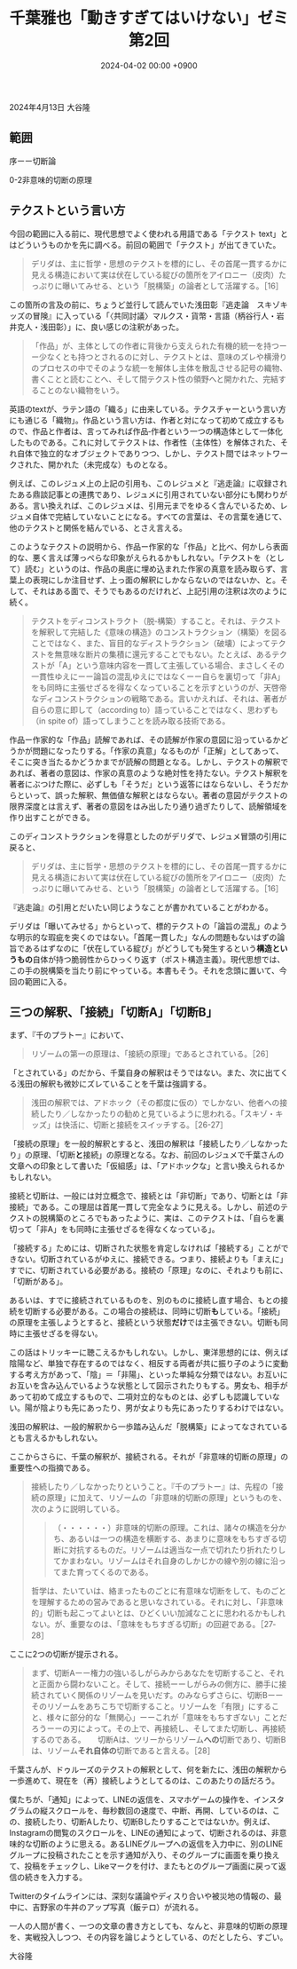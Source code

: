 ﻿---
layout: post
title: "千葉雅也「動きすぎてはいけない」ゼミ 第2回"
date: 2024-04-02 00:00 +0900
categories: ugoki-sugiteha-ikenai
---
2024年4月13日 大谷隆

## 範囲
序ーー切断論

0-2非意味的切断の原理

## テクストという言い方
今回の範囲に入る前に、現代思想でよく使われる用語である「テクスト text」とはどういうものかを先に調べる。前回の範囲で「テクスト」が出てきていた。

> デリダは、主に哲学・思想のテクストを標的にし、その首尾一貫するかに見える構造において実は伏在している綻びの箇所をアイロニー（皮肉）たっぷりに曝いてみせる、という「脱構築」の論者として活躍する。［16］

この箇所の言及の前に、ちょうど並行して読んでいた浅田彰『逃走論　スキゾキッズの冒険』に入っている「〈共同討議〉マルクス・貨幣・言語（柄谷行人・岩井克人・浅田彰）」に、良い感じの注釈があった。

> 「作品」が、主体としての作者に背後から支えられた有機的統一を持つーー少なくとも持つとされるのに対し、テクストとは、意味のズレや横滑りのプロセスの中でそのような統一を解体し主体を散乱させる記号の織物、書くことと読むことへ、そして間テクスト性の領野へと開かれた、完結することのない織物をいう。

英語のtextが、ラテン語の「織る」に由来している。テクスチャーという言い方にも通じる「織物」。作品という言い方は、作者と対になって初めて成立するもので、作品と作者は、言ってみれば作品‐作者という一つの構造体として一体化したものである。これに対してテクストは、作者性（主体性）を解体された、それ自体で独立的なオブジェクトでありつつ、しかし、テクスト間ではネットワークされた、開かれた（未完成な）ものとなる。

例えば、このレジュメ上の上記の引用も、このレジュメと『逃走論』に収録されたある鼎談記事との連携であり、レジュメに引用されていない部分にも関わりがある。言い換えれば、このレジュメは、引用元までをゆるく含んでいるため、レジュメ自体で完結していないことになる。すべての言葉は、その言葉を通じて、他のテクストと関係を結んでいる、とさえ言える。

このようなテクストの説明から、作品ー作家的な「作品」と比べ、何かしら表面的な、悪く言えば薄っぺらな印象がえられるかもしれない。「テクストを（として）読む」というのは、作品の奥底に埋め込まれた作家の真意を読み取らず、言葉上の表現にしか注目せず、上っ面の解釈にしかならないのではないか、と。そして、それはある面で、そうでもあるのだけれど、上記引用の注釈は次のように続く。

> テクストをディコンストラクト（脱‐構築）すること。それは、テクストを解釈して完結した《意味の構造》のコンストラクション（構築）を図ることではなく、また、盲目的なディストラクション（破壊）によってテクストを無意味な断片の集積に還元することでもない。たとえば、あるテクストが「A」という意味内容を一貫して主張している場合、まさしくその一貫性ゆえにーー論旨の混乱ゆえにではなくーー自らを裏切って「非A」をも同時に主張せざるを得なくなっていることを示すというのが、天啓帝なディコンストラクションの戦略である。言いかえれば、それは、著者が自らの意に即して（according to）語っていることではなく、思わずも（in spite of）語ってしまうことを読み取る技術である。

作品ー作家的な「作品」読解であれば、その読解が作家の意図に沿っているかどうかが問題になったりする。「作家の真意」なるものが「正解」としてあって、そこに突き当たるかどうかまでが読解の問題となる。しかし、テクストの解釈であれば、著者の意図は、作家の真意のような絶対性を持たない。テクスト解釈を著者にぶつけた際に、必ずしも「そうだ」という返答にはならないし、そうだからといって、誤った解釈、無価値な解釈とはならない。著者の意図がテクストの限界深度とは言えず、著者の意図をはみ出したり通り過ぎたりして、読解領域を作り出すことができる。

このディコンストラクションを得意としたのがデリダで、レジュメ冒頭の引用に戻ると、

> デリダは、主に哲学・思想のテクストを標的にし、その首尾一貫するかに見える構造において実は伏在している綻びの箇所をアイロニー（皮肉）たっぷりに曝いてみせる、という「脱構築」の論者として活躍する。［16］

『逃走論』の引用とだいたい同じようなことが書かれていることがわかる。

デリダは「曝いてみせる」からといって、標的テクストの「論旨の混乱」のような明示的な瑕疵を突くのではない。「首尾一貫した」なんの問題もないはずの論旨であるはずなのに「伏在している綻び」がどうしても発生するという**構造というもの**自体が持つ脆弱性からひっくり返す（ポスト構造主義）。現代思想では、この手の脱構築を当たり前にやっている。本書もそう。それを念頭に置いて、今回の範囲に入る。

## 三つの解釈、「接続」「切断A」「切断B」

まず、『千のプラトー』において、

> リゾームの第一の原理は、「接続の原理」であるとされている。［26］

「とされている」のだから、千葉自身の解釈はそうではない。また、次に出てくる浅田の解釈も微妙にズレていることを千葉は強調する。

> 浅田の解釈では、アドホック（その都度に仮の）でしかない、他者への接続したり／しなかったりの勧めと見ているように思われる。「スキゾ・キッズ」は快活に、切断と接続をスイッチする。［26-27］

「接続の原理」を一般的解釈とすると、浅田の解釈は「接続したり／しなかったり」の原理、「切断**と**接続」の原理となる。なお、前回のレジュメで千葉さんの文章への印象として書いた「仮組感」は、「アドホックな」と言い換えられるかもしれない。

接続と切断は、一般には対立概念で、接続とは「非切断」であり、切断とは「非接続」である。この理屈は首尾一貫して完全なように見える。しかし、前述のテクストの脱構築のところでもあったように、実は、このテクストは、「自らを裏切って「非A」をも同時に主張せざるを得なくなっている」。

「接続する」ためには、切断された状態を肯定しなければ「接続する」ことができない。切断されているがゆえに、接続できる。つまり、接続よりも「まえに」すでに、切断されている必要がある。接続の「原理」なのに、それよりも前に、「切断がある」。

あるいは、すでに接続されているものを、別のものに接続し直す場合、もとの接続を切断する必要がある。この場合の接続は、同時に切断**も**している。「接続」の原理を主張しようとすると、接続という状態**だけ**では主張できない。切断も同時に主張せざるを得ない。

この話はトリッキーに聴こえるかもしれない。しかし、東洋思想的には、例えば陰陽など、単独で存在するのではなく、相反する両者が共に振り子のように変動する考え方があって、「陰」＝「非陽」、といった単純な分類ではない。お互いにお互いを含み込んでいるような状態として図示されたりもする。男女も、相手があって初めて成立するもので、二項対立的なものとは、必ずしも認識していない。陽が陰よりも先にあったり、男が女よりも先にあったりするわけではない。

浅田の解釈は、一般的解釈から一歩踏み込んだ「脱構築」によってなされているとも言えるかもしれない。

ここからさらに、千葉の解釈が、接続される。それが「非意味的切断の原理」の重要性への指摘である。

> 接続したり／しなかったりということ。『千のプラトー』は、先程の「接続の原理」に加えて、リゾームの「非意味的切断の原理」というものを、次のように説明している。
> > （・・・・・・）非意味的切断の原理。これは、諸々の構造を分かち、あるいは一つの構造を横断する、あまりに意味をもちすぎる切断に対抗するものだ。リゾームは適当な一点で切れたり折れたりしてかまわない。リゾームはそれ自身のしかじかの線や別の線に沿ってまた育ってくるのである。
> 
> 哲学は、たいていは、絡まったものごとに有意味な切断をして、ものごとを理解するための営みであると思いなされている。それに対し、「非意味的」切断も起こってよいとは、ひどくいい加減なことに思われるかもしれない。が、重要なのは、「意味をもちすぎる切断」の回避である。［27‐28］

ここに2つの切断が提示される。

> まず、切断Aーー権力の強いるしがらみからあなたを切断すること、それと正面から闘わないこと。そして、接続ーーしがらみの側方に、勝手に接続されていく関係のリゾームを見いだす。のみならずさらに、切断Bーーそのリゾームをあちこちで切断すること。リゾームを「有限」にすること、様々に部分的な「無関心」ーーこれが「意味をもちすぎない」ことだろうーーの刃によって。その上で、再接続し、そしてまた切断し、再接続するのである。
> 　
> 切断Aは、ツリーからリゾーム**への**切断であり、切断Bは、リゾーム**それ自体の**切断であると言える。［28］

千葉さんが、ドゥルーズのテクストの解釈として、何を新たに、浅田の解釈から一歩進めて、現在を（再）接続しようとしてるのは、このあたりの話だろう。

僕たちが、「通知」によって、LINEの返信を、スマホゲームの操作を、インスタグラムの縦スクロールを、毎秒数回の速度で、中断、再開、しているのは、この、接続したり、切断Aしたり、切断Bしたりすることではないか。例えば、Instagramの閲覧のスクロールを、LINEの通知によって、切断されるのは、非意味的な切断のように思える。あるLINEグループへの返信を入力中に、別のLINEグループに投稿されたことを示す通知が入り、そのグループに画面を乗り換えて、投稿をチェックし、Likeマークを付け、またもとのグループ画面に戻って返信の続きを入力する。

Twitterのタイムラインには、深刻な議論やディスり合いや被災地の情報の、最中に、吉野家の牛丼のアップ写真（飯テロ）が流れる。

一人の人間が書く、一つの文章の書き方としても、なんと、非意味的切断の原理を、実戦投入しつつ、その内容を論じようとしている、のだとしたら、すごい。

大谷隆


